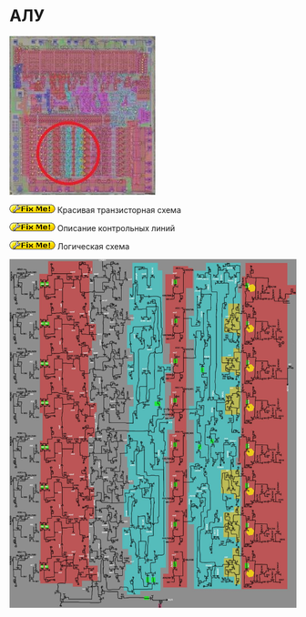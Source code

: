 # АЛУ

![6502_locator_alu](/BreakingNESWiki/imgstore/6502_locator_alu.jpg)

![FIXME](/BreakingNESWiki/imgstore/fixme.gif) Красивая транзисторная схема

![FIXME](/BreakingNESWiki/imgstore/fixme.gif) Описание контрольных линий

![FIXME](/BreakingNESWiki/imgstore/fixme.gif) Логическая схема

<img src="/BreakingNESWiki/imgstore/alu.jpg" width="900px">
